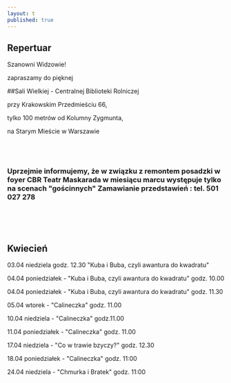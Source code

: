 ```yaml
---
layout: t
published: true
---
```













## Repertuar  


Szanowni Widzowie!

zapraszamy do pięknej 

##Sali Wielkiej - Centralnej Biblioteki Rolniczej

przy Krakowskim Przedmieściu 66,

tylko 100 metrów od Kolumny Zygmunta, 

na Starym Mieście w Warszawie
<br /><br /><br /><br />

### Uprzejmie informujemy, że w związku z remontem posadzki w foyer CBR Teatr Maskarada w miesiącu marcu występuje tylko na scenach "gościnnych" Zamawianie przedstawień : tel. 501 027 278


<br /><br /><br />



## Kwiecień

03.04 niedziela godz. 12.30    "Kuba i Buba, czyli awantura do kwadratu" 

04.04 poniedziałek - "Kuba i Buba, czyli awantura do kwadratu"  godz. 10.00 

04.04 poniedziałek - "Kuba i Buba, czyli awantura do kwadratu"  godz. 11.30

05.04 wtorek		- "Calineczka"		godz. 11.00

10.04 niedziela		- "Calineczka"		godz.11.00

11.04 poniedziałek	- "Calineczka"		godz. 11.00

17.04 niedziela		- "Co w trawie bzyczy?"	godz. 12.30

18.04 poniedziałek	- "Calineczka"		godz. 11:00

24.04 niedziela	- "Chmurka i Bratek"		godz. 11:00



<br /><br />
